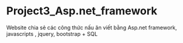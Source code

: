 # Project3_Asp.net_framework
Website chia sẻ các công thức nấu ăn viết bằng Asp.net framework, javascripts , jquery, bootstrap + SQL  
